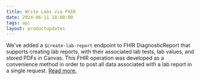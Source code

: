 ```yaml
---
title: Write Labs via FHIR
date: 2024-06-11 18:00:00
tags: api 
layout: productupdates
---
```

We've added a `$create-lab-report` endpoint to FHIR DiagnosticReport that supports creating lab reports, with their associated lab tests, lab values, and stored PDFs in Canvas. This FHIR operation was developed as a convenience method in order to post all data associated with a lab report in a single request. [Read more.](//api/diagnosticreport-operations/)

